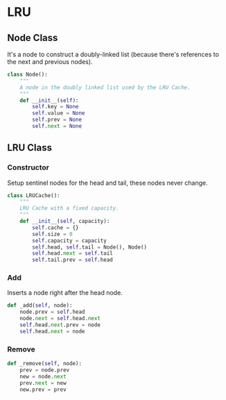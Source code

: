 # LRU

## Node Class

It's a node to construct a doubly-linked list (because there's references to the next and previous nodes).

``` python
class Node():
    """
    A node in the doubly linked list used by the LRU Cache.
    """
    def __init__(self):
        self.key = None
        self.value = None
        self.prev = None
        self.next = None
```

## LRU Class

### Constructor

Setup sentinel nodes for the head and tail, these nodes never change.

``` python
class LRUCache():
    """
    LRU Cache with a fixed capacity.
    """
    def __init__(self, capacity):
        self.cache = {}
        self.size = 0
        self.capacity = capacity
        self.head, self.tail = Node(), Node()
        self.head.next = self.tail
        self.tail.prev = self.head
```

### Add

Inserts a node right after the head node.

``` python
def _add(self, node):
    node.prev = self.head
    node.next = self.head.next
    self.head.next.prev = node
    self.head.next = node
```

### Remove

``` python
def _remove(self, node):
    prev = node.prev
    new = node.next
    prev.next = new
    new.prev = prev
```
